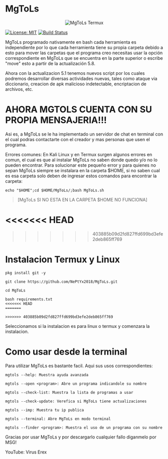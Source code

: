 # MgToLs

<center>
<img src="https://xbzsfz6z5afc8ux1oyxqmq-on.drv.tw/banner.png" alt="MgToLs Termux"/>
</center>

[![License: MIT](https://img.shields.io/badge/License-MIT-yellow.svg)](https://opensource.org/licenses/MIT) [![Build Status](https://circleci.com/gh/unlock-protocol/unlock.svg?style=svg)](https://circleci.com/gh/unlock-protocol/unlock)

MgToLs programado nativamente en bash cada herramienta es independiente
por lo que cada herramienta tiene su propia carpeta debido a esto para mover
las carpetas que el programa creo necesitas usar la opción 
correspondiente en MgToLs que se encuentra en la parte superior o escribe "move" 
esto a partir de la actualización 5.8.

Ahora con la actualizacion 5.1 tenemos nuevos script por los cuales podremos
desarrollar diversas actividades nuevas, tales como ataque via diccionario, creacion de
apk malicioso indetectable, encriptacion de archivos, etc.

# AHORA MGTOLS CUENTA CON SU PROPIA MENSAJERIA!!!

Asi es, a MgToLs se le ha implementado un servidor de chat en terminal con el
cual podras contactarte con el creador y mas personas que usen el programa.

Errores comunes: En Kali Linux y en Termux surgen algunos errores en comun, el cual es
que al instalar MgToLs no saben donde quedo y/o no lo pueden encontrar. Para solucionar este
pequeño error y para quienes no sepan MgToLs siempre se instalara en la carpeta $HOME, si no
saben cual es esa carpeta solo deben de ingresar estos comandos para encontrar la carpeta:
```
echo "$HOME";cd $HOME/MgToLs/;bash MgToLs.sh
```


> [MgToLs SI NO ESTA EN LA CARPETA $HOME NO FUNCIONA]

<<<<<<< HEAD
=======


>>>>>>> 403885b09d2fd827ffd699bd3efe2deb865ff769
# Instalacion Termux y Linux
```
pkg install git -y

git clone https://github.com/NePtYx2018/MgToLs.git

cd MgToLs

bash requirements.txt
<<<<<<< HEAD
=======

>>>>>>> 403885b09d2fd827ffd699bd3efe2deb865ff769
```
Seleccionamos si la instalacion es para linux o termux y comenzara la instalacion.

# Como usar desde la terminal

Para utilizar MgToLs es bastante facil. Aqui sus usos correspondientes:

```
mgtols --help: Muestra ayuda avanzada

mgtols --open <program>: Abre un programa indicandole su nombre

mgtols --check-list: Muestra la lista de programas a usar

mgtols --check-update: Verefica si MgToLs tiene actualizaciones

mgtols --imp: Muestra tu ip publica

mgtols --terminal: Abre MgToLs en modo terminal

mgtols --finder <program>: Muestra el uso de un programa con su nombre
```
Gracias por usar MgToLs y por descargarlo cualquier fallo diganmelo por MSG!

YouTube: Virus Erex

